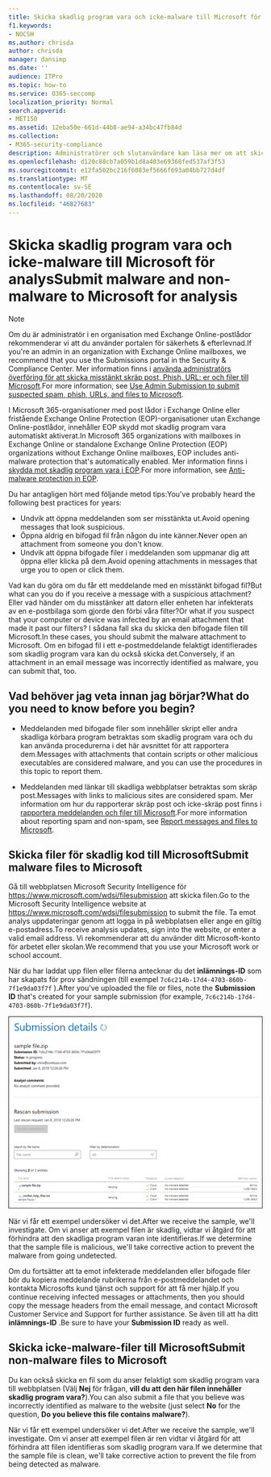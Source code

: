```yaml
---
title: Skicka skadlig program vara och icke-malware till Microsoft för analys
f1.keywords:
- NOCSH
ms.author: chrisda
author: chrisda
manager: dansimp
ms.date: ''
audience: ITPro
ms.topic: how-to
ms.service: O365-seccomp
localization_priority: Normal
search.appverid:
- MET150
ms.assetid: 12eba50e-661d-44b8-ae94-a34bc47fb84d
ms.collection:
- M365-security-compliance
description: Administratörer och slutanvändare kan läsa mer om att skicka icke identifierade skadliga program eller upptäckta bilagor till skadlig kod för Microsoft för analys.
ms.openlocfilehash: d120c88cb7a059b1d8a403e69368fed537af3f53
ms.sourcegitcommit: e12fa502bc216f6083ef5666f693a04bb727d4df
ms.translationtype: MT
ms.contentlocale: sv-SE
ms.lasthandoff: 08/20/2020
ms.locfileid: "46827683"
---
```

# <a name="submit-malware-and-non-malware-to-microsoft-for-analysis"></a><span data-ttu-id="ee365-103">Skicka skadlig program vara och icke-malware till Microsoft för analys</span><span class="sxs-lookup"><span data-stu-id="ee365-103">Submit malware and non-malware to Microsoft for analysis</span></span>

> [!NOTE]
> <span data-ttu-id="ee365-104">Om du är administratör i en organisation med Exchange Online-postlådor rekommenderar vi att du använder portalen för säkerhets & efterlevnad.</span><span class="sxs-lookup"><span data-stu-id="ee365-104">If you're an admin in an organization with Exchange Online mailboxes, we recommend that you use the Submissions portal in the Security & Compliance Center.</span></span> <span data-ttu-id="ee365-105">Mer information finns i [använda administratörs överföring för att skicka misstänkt skräp post, Phish, URL: er och filer till Microsoft](admin-submission.md).</span><span class="sxs-lookup"><span data-stu-id="ee365-105">For more information, see [Use Admin Submission to submit suspected spam, phish, URLs, and files to Microsoft](admin-submission.md).</span></span>

<span data-ttu-id="ee365-106">I Microsoft 365-organisationer med post lådor i Exchange Online eller fristående Exchange Online Protection (EOP)-organisationer utan Exchange Online-postlådor, innehåller EOP skydd mot skadlig program vara automatiskt aktiverat.</span><span class="sxs-lookup"><span data-stu-id="ee365-106">In Microsoft 365 organizations with mailboxes in Exchange Online or standalone Exchange Online Protection (EOP) organizations without Exchange Online mailboxes, EOP includes anti-malware protection that's automatically enabled.</span></span> <span data-ttu-id="ee365-107">Mer information finns i [skydda mot skadlig program vara i EOP](anti-malware-protection.md).</span><span class="sxs-lookup"><span data-stu-id="ee365-107">For more information, see [Anti-malware protection in EOP](anti-malware-protection.md).</span></span>

<span data-ttu-id="ee365-108">Du har antagligen hört med följande metod tips:</span><span class="sxs-lookup"><span data-stu-id="ee365-108">You've probably heard the following best practices for years:</span></span>

- <span data-ttu-id="ee365-109">Undvik att öppna meddelanden som ser misstänkta ut.</span><span class="sxs-lookup"><span data-stu-id="ee365-109">Avoid opening messages that look suspicious.</span></span>
- <span data-ttu-id="ee365-110">Öppna aldrig en bifogad fil från någon du inte känner.</span><span class="sxs-lookup"><span data-stu-id="ee365-110">Never open an attachment from someone you don't know.</span></span>
- <span data-ttu-id="ee365-111">Undvik att öppna bifogade filer i meddelanden som uppmanar dig att öppna eller klicka på dem.</span><span class="sxs-lookup"><span data-stu-id="ee365-111">Avoid opening attachments in messages that urge you to open or click them.</span></span>

<span data-ttu-id="ee365-112">Vad kan du göra om du får ett meddelande med en misstänkt bifogad fil?</span><span class="sxs-lookup"><span data-stu-id="ee365-112">But what can you do if you receive a message with a suspicious attachment?</span></span> <span data-ttu-id="ee365-113">Eller vad händer om du misstänker att datorn eller enheten har infekterats av en e-postbilaga som gjorde den förbi våra filter?</span><span class="sxs-lookup"><span data-stu-id="ee365-113">Or what if you suspect that your computer or device was infected by an email attachment that made it past our filters?</span></span> <span data-ttu-id="ee365-114">I sådana fall ska du skicka den bifogade filen till Microsoft.</span><span class="sxs-lookup"><span data-stu-id="ee365-114">In these cases, you should submit the malware attachment to Microsoft.</span></span> <span data-ttu-id="ee365-115">Om en bifogad fil i ett e-postmeddelande felaktigt identifierades som skadlig program vara kan du också skicka det.</span><span class="sxs-lookup"><span data-stu-id="ee365-115">Conversely, if an attachment in an email message was incorrectly identified as malware, you can submit that, too.</span></span>

## <a name="what-do-you-need-to-know-before-you-begin"></a><span data-ttu-id="ee365-116">Vad behöver jag veta innan jag börjar?</span><span class="sxs-lookup"><span data-stu-id="ee365-116">What do you need to know before you begin?</span></span>

- <span data-ttu-id="ee365-117">Meddelanden med bifogade filer som innehåller skript eller andra skadliga körbara program betraktas som skadlig program vara och du kan använda procedurerna i det här avsnittet för att rapportera dem.</span><span class="sxs-lookup"><span data-stu-id="ee365-117">Messages with attachments that contain scripts or other malicious executables are considered malware, and you can use the procedures in this topic to report them.</span></span>

- <span data-ttu-id="ee365-118">Meddelanden med länkar till skadliga webbplatser betraktas som skräp post.</span><span class="sxs-lookup"><span data-stu-id="ee365-118">Messages with links to malicious sites are considered spam.</span></span> <span data-ttu-id="ee365-119">Mer information om hur du rapporterar skräp post och icke-skräp post finns i [rapportera meddelanden och filer till Microsoft](report-junk-email-messages-to-microsoft.md).</span><span class="sxs-lookup"><span data-stu-id="ee365-119">For more information about reporting spam and non-spam, see [Report messages and files to Microsoft](report-junk-email-messages-to-microsoft.md).</span></span>

## <a name="submit-malware-files-to-microsoft"></a><span data-ttu-id="ee365-120">Skicka filer för skadlig kod till Microsoft</span><span class="sxs-lookup"><span data-stu-id="ee365-120">Submit malware files to Microsoft</span></span>

<span data-ttu-id="ee365-121">Gå till webbplatsen Microsoft Security Intelligence för <https://www.microsoft.com/wdsi/filesubmission> att skicka filen.</span><span class="sxs-lookup"><span data-stu-id="ee365-121">Go to the Microsoft Security Intelligence website at <https://www.microsoft.com/wdsi/filesubmission> to submit the file.</span></span> <span data-ttu-id="ee365-122">Ta emot analys uppdateringar genom att logga in på webbplatsen eller ange en giltig e-postadress.</span><span class="sxs-lookup"><span data-stu-id="ee365-122">To receive analysis updates, sign into the website, or enter a valid email address.</span></span> <span data-ttu-id="ee365-123">Vi rekommenderar att du använder ditt Microsoft-konto för arbetet eller skolan.</span><span class="sxs-lookup"><span data-stu-id="ee365-123">We recommend that you use your Microsoft work or school account.</span></span>

<span data-ttu-id="ee365-124">När du har laddat upp filen eller filerna antecknar du det **inlämnings-ID** som har skapats för prov sändningen (till exempel `7c6c214b-17d4-4703-860b-7f1e9da03f7f` ).</span><span class="sxs-lookup"><span data-stu-id="ee365-124">After you've uploaded the file or files, note the **Submission ID** that's created for your sample submission (for example, `7c6c214b-17d4-4703-860b-7f1e9da03f7f`).</span></span>

![Information om inlämning på webbplatsen för Windows Defender säkerhets information](../../media/EOP-Malware-Protection-Center.png)

<span data-ttu-id="ee365-126">När vi får ett exempel undersöker vi det.</span><span class="sxs-lookup"><span data-stu-id="ee365-126">After we receive the sample, we'll investigate.</span></span> <span data-ttu-id="ee365-127">Om vi anser att exempel filen är skadlig, vidtar vi åtgärd för att förhindra att den skadliga program varan inte identifieras.</span><span class="sxs-lookup"><span data-stu-id="ee365-127">If we determine that the sample file is malicious, we'll take corrective action to prevent the malware from going undetected.</span></span>

<span data-ttu-id="ee365-128">Om du fortsätter att ta emot infekterade meddelanden eller bifogade filer bör du kopiera meddelande rubrikerna från e-postmeddelandet och kontakta Microsofts kund tjänst och support för att få mer hjälp.</span><span class="sxs-lookup"><span data-stu-id="ee365-128">If you continue receiving infected messages or attachments, then you should copy the message headers from the email message, and contact Microsoft Customer Service and Support for further assistance.</span></span> <span data-ttu-id="ee365-129">Se även till att ha ditt **inlämnings-ID** .</span><span class="sxs-lookup"><span data-stu-id="ee365-129">Be sure to have your **Submission ID** ready as well.</span></span>

## <a name="submit-non-malware-files-to-microsoft"></a><span data-ttu-id="ee365-130">Skicka icke-malware-filer till Microsoft</span><span class="sxs-lookup"><span data-stu-id="ee365-130">Submit non-malware files to Microsoft</span></span>

<span data-ttu-id="ee365-131">Du kan också skicka en fil som du anser felaktigt som skadlig program vara till webbplatsen (Välj **Nej** för frågan, **vill du att den här filen innehåller skadlig program vara?**).</span><span class="sxs-lookup"><span data-stu-id="ee365-131">You can also submit a file that you believe was incorrectly identified as malware to the website (just select **No** for the question, **Do you believe this file contains malware?**).</span></span>

<span data-ttu-id="ee365-132">När vi får ett exempel undersöker vi det.</span><span class="sxs-lookup"><span data-stu-id="ee365-132">After we receive the sample, we'll investigate.</span></span> <span data-ttu-id="ee365-133">Om vi anser att exempel filen är ren vidtar vi åtgärd för att förhindra att filen identifieras som skadlig program vara.</span><span class="sxs-lookup"><span data-stu-id="ee365-133">If we determine that the sample file is clean, we'll take corrective action to prevent the file from being detected as malware.</span></span>
